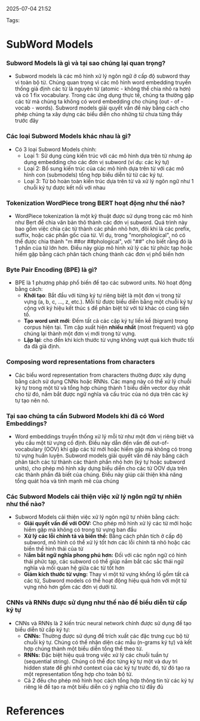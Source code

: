 2025-07-04 21:52


Tags:

# SubWord Models

### Subword Models là gì và tại sao chúng lại quan trọng?
- Subword models là các mô hình xử lý ngôn ngữ ở cấp độ subword thay vì toàn bộ từ. Chúng quan trọng vì các mô hình word embedding truyền thống giả định các từ là nguyên tử (atomic - không thể chia nhỏ ra hơn) và có 1 fix vocabulary. Trong các ứng dụng thực tế, chúng ta thường gặp các từ mà chúng ta không có word embedding cho chúng (out - of -vocab - words). Subword models giải quyết vấn đề này bằng cách cho phép chúng ta xây dựng các biểu diễn cho những từ chưa từng thấy trước đây
### Các loại Subword Models khác nhau là gì?
-  Có 3 loại Subword Models chính:
	- Loại 1: Sử dụng cùng kiến trúc với các mô hình dựa trên từ nhưng áp dụng embedding cho các đơn vị subword (ví dụ: các ký tự)
	- Loại 2: Bổ sung kiến trúc của các mô hình dựa trên từ với các mô hình con (submodels) tổng hợp biểu diễn từ từ các ký tự.
	- Loại 3: Từ bỏ hoàn toàn kiến trúc dựa trên từ và xử lý ngôn ngữ như 1 chuỗi ký tự được kết nối với nhau
### Tokenization WordPiece trong BERT hoạt động như thế nào? 
- WordPiece tokenization là một kỹ thuật được sử dụng trong các mô hình như Bert để chia văn bản thô thành các đơn vị subword. Quá trình này bao gồm việc chia các từ thành các phần nhỏ hơn, đôi khi là các prefix, suffix, hoặc các phần gốc của từ. Ví dụ, trong "morphological", nó có thể được chia thành "m ##or ##phological", với "##" cho biết rằng đó là 1 phần của từ lớn hơn. Điều này giúp mô hình xử lý các từ phức tạp hoặc hiếm gặp bằng cách phân tách chúng thành các đơn vị phổ biến hơn
### Byte Pair Encoding (BPE) là gì?
- BPE là 1 phương pháp phổ biến để tạo các subword units. Nó hoạt động bằng cách:
	- **Khởi tạo**: Bắt đầu với từng ký tự riêng biệt là một đơn vị trong từ vựng (a, b, c, ..., z, etc.). Mỗi từ được biểu diễn bằng một chuỗi ký tự cộng với ký hiệu kết thúc `$` để phân biệt từ với từ khác có cùng tiền tố.
	- **Tạo word unit mới**: Đếm tất cả các cặp ký tự liền kề (bigram) trong corpus hiện tại. Tìm cặp xuất hiện **nhiều nhất** (most frequent) và gộp chúng lại thành một đơn vị mới trong từ vựng.
	- **Lặp lại**: cho đến khi kích thước từ vựng không vượt quá kích thước tối đa đã giả định.
### Composing word representations from characters 
- Các biểu word representation from characters thường được xây dựng bằng cách sử dụng CNNs hoặc RNNs. Các mạng này có thể xử lý chuỗi ký tự trong một từ và tổng hợp chúng thành 1 biểu diễn vector duy nhât cho từ đó, nắm bắt được ngữ nghĩa và cấu trúc của nó dựa trên các ký tự tạo nên nó.
### Tại sao chúng ta cần Subword Models khi đã có Word Embeddings?
 - Word embeddings truyền thống xử lý mỗi từ như một đơn vị riêng biệt và yêu cầu một từ vựng cố định. Điều này dẫn đến vấn đề out-of-vocabulary (OOV) khi gặp các từ mới hoặc hiếm gặp mà không có trong từ vựng huấn luyện. Subword models giải quyết vấn đề này bằng cách phân tách các từ thành các thành phần nhỏ hơn (ký tự hoặc subword units), cho phép mô hình xây dựng biểu diễn cho các từ OOV dựa trên các thành phần đã biết của chúng. Điều này giúp cải thiện khả năng tổng quát hóa và tính mạnh mẽ của chúng 
### Các Subword Models cải thiện việc xử lý ngôn ngữ tự nhiên như thế nào?
 - Subword Models cải thiện việc xử lý ngôn ngữ tự nhiên bằng cách:
	 - **Giải quyết vấn đề với OOV:** Cho phép mô hình xử lý các từ mới hoặc hiếm gặp mà không có trong từ vựng ban đầu
	 - **Xử lý các lỗi chính tả và biến thể:** Bằng cách phân tích ở cấp độ subword, mô hình có thể xử lý tốt hơn các lỗi chính tả nhỏ hoặc các biển thể hình thái của từ
	 - N**ắm bắt ngữ nghĩa phong phú hơn:** Đối với các ngôn ngữ có hình thái phức tạp, các subword có thể giúp nắm bắt các sắc thái ngữ nghĩa và mối quan hệ giữa các từ tốt hơn
	 - **Giảm kích thước từ vựng:** Thay vì một từ vựng khổng lồ gồm tất cả các từ, Subword models có thể hoạt động hiệu quả hơn với một từ vựng nhỏ hơn gồm các đơn vị dưới từ.
### CNNs và RNNs được sử dụng như thế nào để biểu diễn từ cấp ký tự
- CNNs và RNNs là 2 kiến trúc neural network chính được sử dụng để tạo biểu diễn từ cấp ký tự:
	- **CNNs:** Thường được sử dụng để trích xuất các đặc trưng cục bộ từ chuỗi ký tự. Chúng có thể nhận diện các mẫu (n-grams ký tự) và kết hợp chúng thành một biểu diễn tổng thể theo từ.
	- **RNNs:** Đặc biệt hiệu quả trong việc xử lý các chuỗi tuần tự (sequential string). Chúng có thể đọc từng ký tự một và duy trì hidden state để ghi nhớ context của các ký tự trước đó, từ đó tạo ra một representation tổng hợp cho toàn bộ từ. 
	- Cả 2 đều cho phép mô hình học cách tổng hợp thông tin từ các ký tự riêng lẻ để tạo ra một biểu diễn có ý nghĩa cho từ đầy đủ
# References
